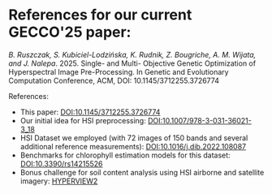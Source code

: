 # References for our current GECCO'25 paper:

_B. Ruszczak, S. Kubiciel-Lodzińska, K. Rudnik, Z. Bougriche, A. M. Wijata, and J. Nalepa_. 2025. Single- and Multi- Objective Genetic Optimization of Hyperspectral Image Pre-Processing. In
Genetic and Evolutionary Computation Conference, ACM, DOI: 10.1145/3712255.3726774

References:
- This paper: [DOI:10.1145/3712255.3726774](https://doi.org/10.1145/3712255.3726774)
- Our initial idea for HSI preprocessing: [DOI:10.1007/978-3-031-36021-3_18](https://doi.org/10.1007/978-3-031-36021-3_18)
- HSI Dataset we employed (with 72 images of 150 bands and several additional reference measurements): [DOI:10.1016/j.dib.2022.108087](https://doi.org/10.1016/j.dib.2022.108087)
- Benchmarks for chlorophyll estimation models for this dataset: [DOI:10.3390/rs14215526](https://doi.org/10.3390/rs14215526)  
- Bonus challenge for soil content analysis using HSI airborne and satellite imagery: [HYPERVIEW2](https://ai4eo.eu/portfolio/easi-workshop-hyperview2/)
